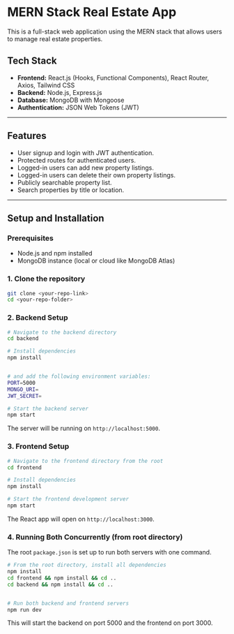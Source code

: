 
# MERN Stack Real Estate App

This is a full-stack web application using the MERN stack that allows users to manage real estate properties.

## Tech Stack

- **Frontend:** React.js (Hooks, Functional Components), React Router, Axios, Tailwind CSS
- **Backend:** Node.js, Express.js
- **Database:** MongoDB with Mongoose
- **Authentication:** JSON Web Tokens (JWT)

---

## Features

- User signup and login with JWT authentication.
- Protected routes for authenticated users.
- Logged-in users can add new property listings.
- Logged-in users can delete their own property listings.
- Publicly searchable property list.
- Search properties by title or location.

---

## Setup and Installation

### Prerequisites

- Node.js and npm installed
- MongoDB instance (local or cloud like MongoDB Atlas)

### 1. Clone the repository

```bash
git clone <your-repo-link>
cd <your-repo-folder>
```

### 2. Backend Setup

```bash
# Navigate to the backend directory
cd backend

# Install dependencies
npm install


# and add the following environment variables:
PORT=5000
MONGO_URI=
JWT_SECRET=

# Start the backend server
npm start
```

The server will be running on `http://localhost:5000`.

### 3. Frontend Setup

```bash
# Navigate to the frontend directory from the root
cd frontend

# Install dependencies
npm install

# Start the frontend development server
npm start
```

The React app will open on `http://localhost:3000`.

### 4. Running Both Concurrently (from root directory)

The root `package.json` is set up to run both servers with one command.

```bash
# From the root directory, install all dependencies
npm install
cd frontend && npm install && cd ..
cd backend && npm install && cd ..


# Run both backend and frontend servers
npm run dev
```

This will start the backend on port 5000 and the frontend on port 3000.

